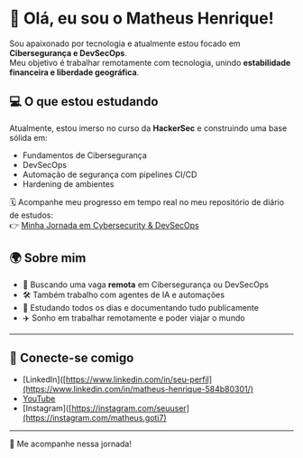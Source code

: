 # 👋 Olá, eu sou o Matheus Henrique!

Sou apaixonado por tecnologia e atualmente estou focado em **Cibersegurança e DevSecOps**.  
Meu objetivo é trabalhar remotamente com tecnologia, unindo **estabilidade financeira e liberdade geográfica**.

## 💻 O que estou estudando
Atualmente, estou imerso no curso da **HackerSec** e construindo uma base sólida em:
- Fundamentos de Cibersegurança
- DevSecOps
- Automação de segurança com pipelines CI/CD
- Hardening de ambientes

🗓️ Acompanhe meu progresso em tempo real no meu repositório de diário de estudos:  
👉 [Minha Jornada em Cybersecurity & DevSecOps](https://github.com/MatheusHenrique7/jornada-devsecops)

## 🌍 Sobre mim
- 🎯 Buscando uma vaga **remota** em Cibersegurança ou DevSecOps
- 🛠️ Também trabalho com agentes de IA e automações
- 🎒 Estudando todos os dias e documentando tudo publicamente
- ✈️ Sonho em trabalhar remotamente e poder viajar o mundo

---

## 📍 Conecte-se comigo
- [LinkedIn]([https://www.linkedin.com/in/seu-perfil](https://www.linkedin.com/in/matheus-henrique-584b80301/)
- [YouTube](https://youtube.com/@seu-canal)
- [Instagram]([https://instagram.com/seuuser](https://instagram.com/matheus.goti7)

---

🚀 Me acompanhe nessa jornada!
